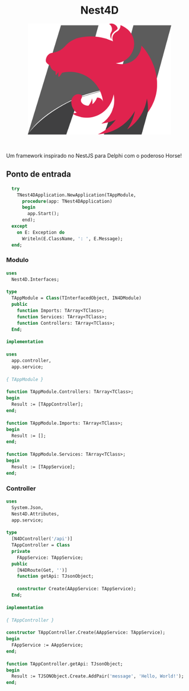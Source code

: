 <h1 align="center">
  Nest4D
</h1>

<p align="center">
  <a href="https://github.com/AndersondaCampo/Nest4D/blob/Master/img/nest4d.png">
    <img alt="Horse" height="300" src="https://github.com/AndersondaCampo/Nest4D/blob/Master/img/nest4d.png">
  </a>  
</p><br>

<p align="start">
  Um framework inspirado no NestJS para Delphi com o poderoso Horse!
</p>

<h2>
  Ponto de entrada
</h2>

```pascal
  try
    TNest4DApplication.NewApplication(TAppModule,
      procedure(app: TNest4DApplication)
      begin
        app.Start();
      end);
  except
    on E: Exception do
      Writeln(E.ClassName, ': ', E.Message);
  end;
```

<h3>
  Modulo
</h3>

```pascal
uses
  Nest4D.Interfaces;

type
  TAppModule = Class(TInterfacedObject, IN4DModule)
  public
    function Imports: TArray<TClass>;
    function Services: TArray<TClass>;
    function Controllers: TArray<TClass>;
  End;

implementation

uses
  app.controller,
  app.service;

{ TAppModule }

function TAppModule.Controllers: TArray<TClass>;
begin
  Result := [TAppController];
end;

function TAppModule.Imports: TArray<TClass>;
begin
  Result := [];
end;

function TAppModule.Services: TArray<TClass>;
begin
  Result := [TAppService];
end;
```

<h3>
  Controller
</h3>

```pascal
uses
  System.Json,
  Nest4D.Attributes,
  app.service;

type
  [N4DController('/api')]
  TAppController = Class
  private
    FAppService: TAppService;
  public
    [N4DRoute(Get, '')]
    function getApi: TJsonObject;

    constructor Create(AAppService: TAppService);
  End;
                       
implementation

{ TAppController }

constructor TAppController.Create(AAppService: TAppService);
begin
  FAppService := AAppService;
end;

function TAppController.getApi: TJsonObject;
begin
  Result := TJSONObject.Create.AddPair('message', 'Hello, World!');
end;
```
